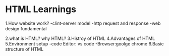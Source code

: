 # HTML Learnings
1.How website work?
 -clint-server model
 -http request and response
 -web design fundamental

2.what is HTML? why HTML?
3.Histroy of HTML
4.Advantages of HTML
5.Environment setup
 -code Editor: vs code
 -Browser:goolge chrome
 6.Basic structure of HTML
